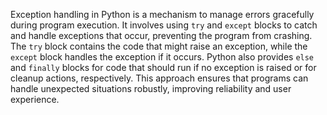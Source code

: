 Exception handling in Python is a mechanism to manage errors gracefully during program execution. It involves using `try` and `except` blocks to catch and handle exceptions that occur, 
preventing the program from crashing. The `try` block contains the code that might raise an exception, while the `except` block handles the exception if it occurs. Python also provides 
`else` and `finally` blocks for code that should run if no exception is raised or for cleanup actions, respectively. This approach ensures that programs can handle unexpected situations 
robustly, improving reliability and user experience.
